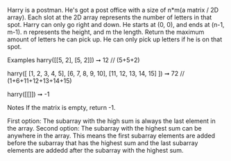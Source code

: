 Harry is a postman. He's got a post office with a size of n*m(a matrix / 2D array). Each slot at the 2D array represents the number of letters in that spot. Harry can only go right and down. He starts at (0, 0), and ends at (n-1, m-1). n represents the height, and m the length. Return the maximum amount of letters he can pick up. He can only pick up letters if he is on that spot.

Examples
harry([[5, 2], [5, 2]]) ➞ 12
// (5+5+2)


harry([
  [1, 2, 3, 4, 5],
  [6, 7, 8, 9, 10],
  [11, 12, 13, 14, 15]
]) ➞ 72
// (1+6+11+12+13+14+15)


harry([[]]) ➞ -1

Notes
If the matrix is empty, return -1.

First option: 
The subarray with the high sum is always the last element in the array.
Second option:
The subarray with the highest sum can be anywhere in the array. This means the first subarray elements are added before the subarray that has the highest sum and the last subarray elements are addedd after the subarray with the highest sum.